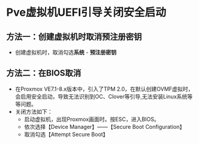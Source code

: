 # Pve虚拟机UEFI引导关闭安全启动

## 方法一：创建虚拟机时取消预注册密钥

+ 创建虚拟机时，取消勾选**系统** - **预注册密钥**

## 方法二：在BIOS取消

+ 在Proxmox VE7.1-8.x版本中，引入了TPM 2.0，在默认创建OVMF虚拟时，会启用安全启动，导致无法识别到OC、Clover等引导,无法安装Linux系统等等问题。
+ 关闭方法如下：
  + 启动虚拟机，出现Proxmox画面时。按ESC，进入BIOS。
  + 依次选择【Device Manager】——【Secure Boot Configuration】
  + 取消勾选【Attempt Secure Boot】
